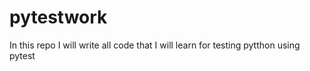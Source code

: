 # pytestwork

In this repo I will write all code that I will learn for testing pytthon using pytest
